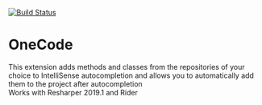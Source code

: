 [![Build Status](https://dev.azure.com/lconstantin0753/Abc.MoqComplete/_apis/build/status/Abc-Arbitrage.Abc.MoqComplete?branchName=master)](https://dev.azure.com/lconstantin0753/Abc.MoqComplete/_build/latest?definitionId=2&branchName=master)

# OneCode
This extension adds methods and classes from the repositories of your choice to IntelliSense autocompletion and allows you to automatically add them to the project after autocompletion<br/>
Works with Resharper 2019.1 and Rider
